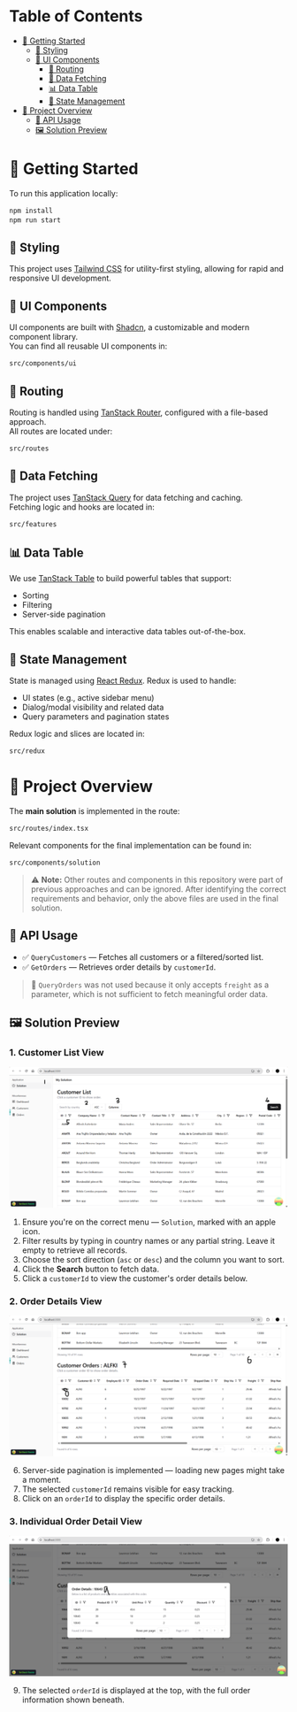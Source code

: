 # Table of Contents

- [🚀 Getting Started](#-getting-started)
  - [🎨 Styling](#-styling)
  - [🧩 UI Components](#-ui-components)
    - [🧭 Routing](#-routing)
    - [🔄 Data Fetching](#-data-fetching)
    - [📊 Data Table](#-data-table)
    - [🧠 State Management](#-state-management)
- [📁 Project Overview](#-project-overview)
  - [🧪 API Usage](#-api-usage)
  - [🖼️ Solution Preview](#️-solution-preview)

# 🚀 Getting Started

To run this application locally:

```bash
npm install
npm run start  
```

## 🎨 Styling

This project uses [Tailwind CSS](https://tailwindcss.com/) for utility-first styling, allowing for rapid and responsive UI development.

## 🧩 UI Components

UI components are built with [Shadcn](https://ui.shadcn.com/), a customizable and modern component library.  
You can find all reusable UI components in:

```bash
src/components/ui
```

## 🧭 Routing

Routing is handled using [TanStack Router](https://tanstack.com/router), configured with a file-based approach.  
All routes are located under:

```bash
src/routes
```

## 🔄 Data Fetching

The project uses [TanStack Query](https://tanstack.com/query/latest) for data fetching and caching.  
Fetching logic and hooks are located in:

```bash
src/features
```

## 📊 Data Table

We use [TanStack Table](https://tanstack.com/query/table) to build powerful tables that support:

- Sorting
- Filtering
- Server-side pagination

This enables scalable and interactive data tables out-of-the-box.

## 🧠 State Management

State is managed using [React Redux](https://react-redux.js.org/). Redux is used to handle:

- UI states (e.g., active sidebar menu)
- Dialog/modal visibility and related data
- Query parameters and pagination states

Redux logic and slices are located in:

```bash
src/redux
```

# 📁 Project Overview

The **main solution** is implemented in the route:

```bash
src/routes/index.tsx
```

Relevant components for the final implementation can be found in:

```bash
src/components/solution
```

> ⚠️ **Note:** Other routes and components in this repository were part of previous approaches and can be ignored. After identifying the correct requirements and behavior, only the above files are used in the final solution.

## 🧪 API Usage

- ✅ `QueryCustomers` — Fetches all customers or a filtered/sorted list.
- ✅ `GetOrders` — Retrieves order details by `customerId`.

> 🚫 `QueryOrders` was not used because it only accepts `freight` as a parameter, which is not sufficient to fetch meaningful order data.

## 🖼️ Solution Preview

### 1. Customer List View

![Get list of customers](images/screen-1.png)

1. Ensure you're on the correct menu — `Solution`, marked with an apple icon.
2. Filter results by typing in country names or any partial string. Leave it empty to retrieve all records.
3. Choose the sort direction (`asc` or `desc`) and the column you want to sort.
4. Click the **Search** button to fetch data.
5. Click a `customerId` to view the customer's order details below.

### 2. Order Details View

![Order details](images/screen-2.png)

6. Server-side pagination is implemented — loading new pages might take a moment.
7. The selected `customerId` remains visible for easy tracking.
8. Click on an `orderId` to display the specific order details.

### 3. Individual Order Detail View

![alt text](images/screen-3.png)

9. The selected `orderId` is displayed at the top, with the full order information shown beneath.
